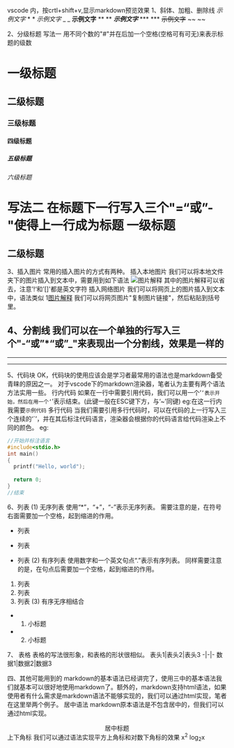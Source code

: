 vscode 内，按crtl+shift+v,显示markdown预览效果
1、斜体、加粗、删除线
*示例文字*          * *
_示例文字_          _ _
**示例文字**       ** **
***示例文字***      *** ***
~~示例文字~~        ~~  ~~

2、分级标题
写法一
用不同个数的"#"并在后加一个空格(空格可有可无)来表示标题的级数
# 一级标题
## 二级标题
### 三级标题
#### 四级标题
##### 五级标题
###### 六级标题
写法二
在标题下一行写入三个"=“或”-"使得上一行成为标题
一级标题
===
二级标题
---

3、插入图片
常用的插入图片的方式有两种。
插入本地图片
我们可以将本地文件夹下的图片插入到文本中，需要用到如下语法
![图片解释](图片路径)
其中的图片解释可以省去，注意’!‘和’[]'都是英文字符
插入网络图片
我们可以将网页上的图片插入到文本中，语法类似
1[图片解释](网页图片链接)
我们可以将网页图片"复制图片链接"，然后粘贴到括号里。

4、分割线
我们可以在一个单独的行写入三个"-“或”*“或”_"来表现出一个分割线，效果是一样的
---
***
___

5、代码块
OK，代码块的使用应该会是学习者最常用的语法也是markdown备受青睐的原因之一。
对于vscode下的markdown渲染器，笔者认为主要有两个语法方法实用一些。
行内代码
如果在一行中需要引用代码，我们可以用一个‘`’表示开始，然后在用一个‘`’表示结束。(此键一般在ESC键下方，与‘~’同键)
eg:在这一行内我需要`示例代码`
多行代码
当我们需要引用多行代码时，可以在代码的上一行写入三个连续的‘`’，并在其后标注代码语言，渲染器会根据你的代码语言给代码渲染上不同的颜色。
eg:
```c
//开始并标注语言
#include<stdio.h>
int main()
{
  printf("Hello, world");
  
  return 0;
}
//结束
```

6、列表
(1) 无序列表
使用“*”，“+”，“-”表示无序列表。
需要注意的是，在符号右面需要加一个空格，起到缩进的作用。
* 列表
- 列表
+ 列表
(2) 有序列表
使用数字和一个英文句点“.”表示有序列表。
同样需要注意的是，在句点后需要加一个空格，起到缩进的作用。
1. 列表
2. 列表
3. 列表
(3) 有序无序相结合
* 1. 小标题
* 2. 小标题

7、 表格
表格的写法很形象，和表格的形状很相似。
表头1|表头2|表头3
-|-|-
数据1|数据2|数据3

四、其他可能用到的
markdown的基本语法已经讲完了，使用三中的基本语法我们就基本可以很好地使用markdown了。额外的，markdown支持html语法，如果使用者有什么需求是markdown语法不能够实现的，我们可以通过html实现，笔者在这里举两个例子。
居中语法
markdown原本语法是不包含居中的，但我们可以通过html实现。
<center>居中标题</center>
上下角标
我们可以通过语法实现平方上角标和对数下角标的效果
x<sup>2</sup>
log<sub>2</sub>x

